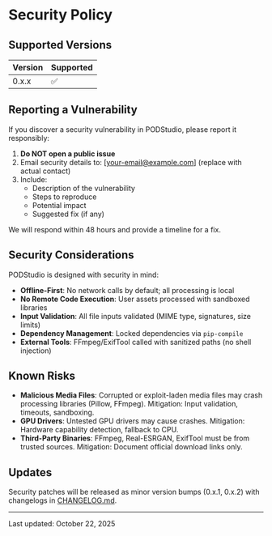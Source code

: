 # Security Policy

## Supported Versions

| Version | Supported          |
| ------- | ------------------ |
| 0.x.x   | :white_check_mark: |

## Reporting a Vulnerability

If you discover a security vulnerability in PODStudio, please report it responsibly:

1. **Do NOT open a public issue**
2. Email security details to: [your-email@example.com] (replace with actual contact)
3. Include:
   - Description of the vulnerability
   - Steps to reproduce
   - Potential impact
   - Suggested fix (if any)

We will respond within 48 hours and provide a timeline for a fix.

## Security Considerations

PODStudio is designed with security in mind:

- **Offline-First**: No network calls by default; all processing is local
- **No Remote Code Execution**: User assets processed with sandboxed libraries
- **Input Validation**: All file inputs validated (MIME type, signatures, size limits)
- **Dependency Management**: Locked dependencies via `pip-compile`
- **External Tools**: FFmpeg/ExifTool called with sanitized paths (no shell injection)

## Known Risks

- **Malicious Media Files**: Corrupted or exploit-laden media files may crash processing libraries (Pillow, FFmpeg). Mitigation: Input validation, timeouts, sandboxing.
- **GPU Drivers**: Untested GPU drivers may cause crashes. Mitigation: Hardware capability detection, fallback to CPU.
- **Third-Party Binaries**: FFmpeg, Real-ESRGAN, ExifTool must be from trusted sources. Mitigation: Document official download links only.

## Updates

Security patches will be released as minor version bumps (0.x.1, 0.x.2) with changelogs in [CHANGELOG.md](CHANGELOG.md).

---

Last updated: October 22, 2025
